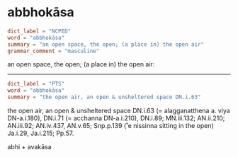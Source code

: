 # abbhokāsa

``` toml
dict_label = "NCPED"
word = "abbhokāsa"
summary = "an open space, the open; (a place in) the open air"
grammar_comment = "masculine"
```

an open space, the open; (a place in) the open air:

--------------------

``` toml
dict_label = "PTS"
word = "abbhokāsa"
summary = "the open air, an open & unsheltered space DN.i.63"
```

the open air, an open & unsheltered space DN.i.63 (= alagganatthena a. viya DN\-a.i.180), DN.i.71 (= acchanna DN\-a.i.210), DN.i.89; MN.iii.132; AN.ii.210; AN.iii.92; AN.iv.437, AN.v.65; Snp.p.139 (˚e nissinna sitting in the open) Ja.i.29, Ja.i.215; Pp.57.

abhi \+ avakāsa

